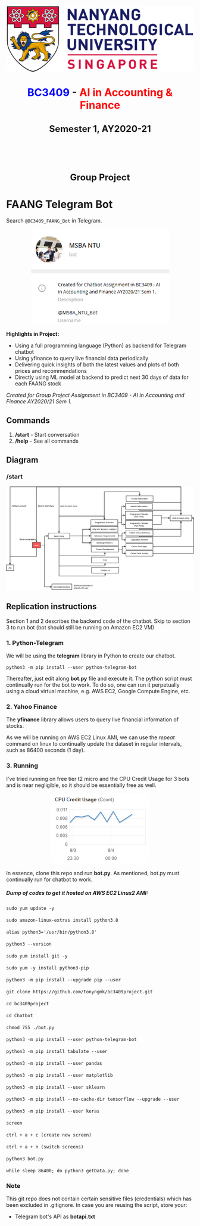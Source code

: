 <h1 align=center><div>
<img src="https://raw.githubusercontent.com/tonyngmk/free_storage/master/Images/NTU%20Logo.png " width="500" height="175" align="middle">
</div>

<h1 align=center><font color='Blue'>BC3409</font> - 
<font color='red'>AI in Accounting & Finance</font>

<font size = 5>Semester 1, AY2020-21</font>

<br></br>
<font size = 5>Group Project</font>

# FAANG Telegram Bot
Search `@BC3409_FAANG_Bot` in Telegram. 

<p align="center">
  <img src="https://raw.githubusercontent.com/tonyngmk/msba_bot/master/readme_pictures/msbaBot.png" />
</p>

**Highlights in Project:**
- Using a full programming language (Python) as backend for Telegram chatbot
- Using yfinance to query live financial data periodically
- Delivering quick insights of both the latest values and plots of both prices and recommendations
- Directly using ML model at backend to predict next 30 days of data for each FAANG stock

*Created for Group Project Assignment in BC3409 - AI in Accounting and Finance AY2020/21 Sem 1.*

## Commands
1. **/start** - Start conversation
2. **/help** - See all commands

## Diagram

### /start
<p align="center">
  <img src="https://raw.githubusercontent.com/tonyngmk/msba_bot/master/diagrams/msba_bot_Start.png" />
</p>


## Replication instructions

Section 1 and 2 describes the backend code of the chatbot. Skip to section 3 to run bot (bot should still be running on Amazon EC2 VM)

### 1. Python-Telegram

We will be using the **telegram** library in Python to create our chatbot.

	python3 -m pip install --user python-telegram-bot

Thereafter, just edit along **bot.py** file and execute it. The python script must continually run for the bot to work. 
To do so, one can run it perpetually using a cloud virtual machine, e.g. AWS EC2, Google Compute Engine, etc. 

### 2. Yahoo Finance

The **yfinance** library allows users to query live financial information of stocks.

As we will be running on AWS EC2 Linux AMI, we can use the *repeat* command on linux to continually update the dataset in regular intervals, such as 86400 seconds (1 day).


### 3. Running

I've tried running on free tier t2 micro and the CPU Credit Usage for 3 bots and is near negligible, so it should be essentially free as well.

<p align="center">
  <img src="https://raw.githubusercontent.com/tonyngmk/my-stoic-telebot/master/cpu_cred_usage.png" />
</p>

In essence, clone this repo and run **bot.py**. As mentioned, bot.py must continually run for chatbot to work.

##### Dump of codes to get it hosted on AWS EC2 Linux2 AMI:

	sudo yum update -y 

	sudo amazon-linux-extras install python3.8

	alias python3='/usr/bin/python3.8'

	python3 --version

	sudo yum install git -y

	sudo yum -y install python3-pip
	
	python3 -m pip install --upgrade pip --user

	git clone https://github.com/tonyngmk/bc3409project.git

	cd bc3409project
	
	cd Chatbot

	chmod 755 ./bot.py

	python3 -m pip install --user python-telegram-bot

	python3 -m pip install tabulate --user
	
	python3 -m pip install --user pandas
	
	python3 -m pip install --user matplotlib
	
	python3 -m pip install --user sklearn
	
	python3 -m pip install --no-cache-dir tensorflow --upgrade --user 
	
	python3 -m pip install --user keras

	screen

	ctrl + a + c (create new screen)

	ctrl + a + n (switch screens)

	python3 bot.py
	
	while sleep 86400; do python3 getData.py; done
	
### Note

This git repo does not contain certain sensitive files (credentials) which has been excluded in .gitignore. In case you are reusing the script, store your:
- Telegram bot's API as **botapi.txt**
